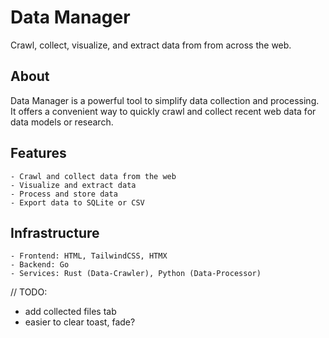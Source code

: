 # Data Manager
Crawl, collect, visualize, and extract data from from across the web.

## About
Data Manager is a powerful tool to simplify data collection and processing.  
It offers a convenient way to quickly crawl and collect recent web data for data models or research.

## Features
    - Crawl and collect data from the web
    - Visualize and extract data
    - Process and store data
    - Export data to SQLite or CSV

## Infrastructure
    - Frontend: HTML, TailwindCSS, HTMX
    - Backend: Go
    - Services: Rust (Data-Crawler), Python (Data-Processor)


// TODO: 
- add collected files tab
- easier to clear toast, fade?
